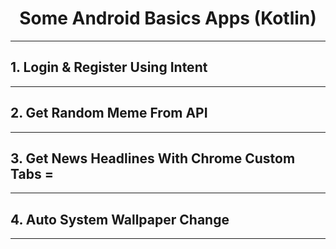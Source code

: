 <center><h1>Some Android Basics Apps (Kotlin)</h1></center>
<hr/>

## 1. Login & Register Using Intent

<hr/>

## 2. Get Random Meme From API

<hr/>

## 3. Get News Headlines With Chrome Custom Tabs =

<hr/>

## 4. Auto System Wallpaper Change

<hr/>
